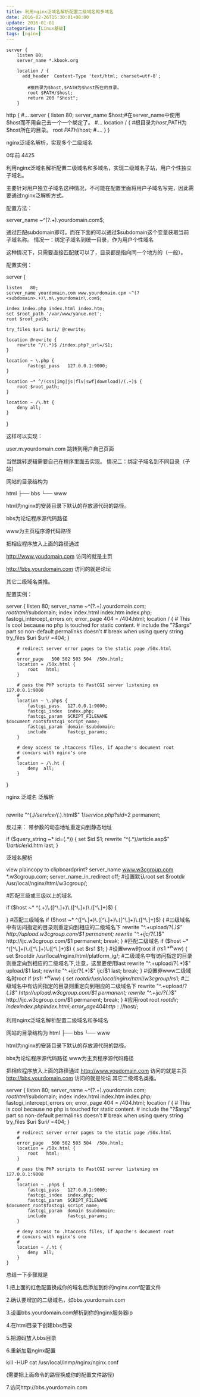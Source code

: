 ```yaml
---
title: 利用nginx泛域名解析配置二级域名和多域名
date: 2016-02-26T15:30:01+08:00
update: 2016-01-01
categories: [Linux基础]
tags: [nginx]
---
```


```
server {
    listen 80;
    server_name *.kbook.org

    location / {
      add_header  Content-Type 'text/html; charset=utf-8';

        #根目录为$host,$PATH为$host所在的目录。
        root $PATH/$host;
        return 200 "$host";
    }
```
http {
    #...
    server {
        listen 80;
        server_name $host;#在server_name中使用$host而不用自己去一个一个绑定了。
        #...
        location / {
            #根目录为$host,$PATH为$host所在的目录。
            root $PATH/$host;
            #....
        }
}


nginx泛域名解析，实现多个二级域名

0年前
4425

利用nginx泛域名解析配置二级域名和多域名，实现二级域名子站，用户个性独立子域名。

主要针对用户独立子域名这种情况，不可能在配置里面将用户子域名写完，因此需要通过nginx泛解析方式。

配置方法：

server_name  ~^(?<subdomain>.+)\.yourdomain\.com$;

通过匹配subdomain即可。而在下面的可以通过$subdomain这个变量获取当前子域名称。
情况一：绑定子域名到统一目录，作为用户个性域名

这种情况下，只需要直接匹配就可以了，目录都是指向同一个地方的（一般）。

配置实例：

server {

    listen   80;
    server_name yourdomain.com www.yourdomain.cpm ~^(?<subdomain>.+)\.m\.yourdomain\.com$;

    index index.php index.html index.htm;
    set $root_path '/var/www/yanue.net';
    root $root_path;

    try_files $uri $uri/ @rewrite;

    location @rewrite {
        rewrite ^/(.*)$ /index.php?_url=/$1;
    }

    location ~ \.php {
            fastcgi_pass   127.0.0.1:9000;
    }

    location ~* ^/(css|img|js|flv|swf|download)/(.+)$ {
        root $root_path;
    }

    location ~ /\.ht {
        deny all;
    }
}

这样可以实现：

user.m.yourdomain.com 跳转到用户自己页面

当然跳转逻辑需要自己在程序里面去实现。
情况二：绑定子域名到不同目录（子站）

网站的目录结构为

html
├── bbs
└── www

html为nginx的安装目录下默认的存放源代码的路径。

bbs为论坛程序源代码路径

www为主页程序源代码路径

把相应程序放入上面的路径通过

http://www.youdomain.com 访问的就是主页

http://bbs.yourdomain.com 访问的就是论坛

其它二级域名类推。

配置实例：

server {
        listen       80;
        server_name  ~^(?<subdomain>.+)\.yourdomain\.com$;
        root   html/$subdomain;
        index  index.html index.htm index.php;
        fastcgi_intercept_errors on;
        error_page  404      = /404.html;
        location / {
                # This is cool because no php is touched for static content.
                # include the "?$args" part so non-default permalinks doesn't
                # break when using query string
                try_files $uri $uri/ =404;
       }

        # redirect server error pages to the static page /50x.html
        #
        error_page   500 502 503 504  /50x.html;
        location = /50x.html {
            root   html;
        }

        # pass the PHP scripts to FastCGI server listening on 127.0.0.1:9000
        #
        location ~ \.php$ {
            fastcgi_pass   127.0.0.1:9000;
            fastcgi_index  index.php;
            fastcgi_param  SCRIPT_FILENAME  $document_root$fastcgi_script_name;
            fastcgi_param  domain $subdomain;
            include        fastcgi_params;
        }

        # deny access to .htaccess files, if Apache's document root
        # concurs with nginx's one
        #
        location ~ /\.ht {
            deny  all;
        }
}

nginx 泛域名 泛解析 

##

rewrite "^(.*)/service/(.*)\.html$" $1/service.php?sid=$2 permanent;  

反过来： 带参数的动态地址重定向到静态地址

if ($query_string ~* id=(.*)) {
set $id $1;
rewrite "^(.*)/article.asp$" $1/article/$id.htm last;
}


泛域名解析

view plaincopy to clipboardprint?
server_name www.w3cgroup.com *.w3cgroup.com;
server_name_in_redirect off;
#设置默认root
set $rootdir /usr/local/nginx/html/w3cgroup/;

#匹配三级或三级以上的域名

if ($host ~* ^(.+)\.([^\.]+)\.([^\.]+)\.([^\.]+)$)  {

}
#匹配三级域名
if ($host ~* ^([^\.]+)\.([^\.]+)\.([^\.]+)\.([^\.]+)$) {
#三级域名中有访问指定的目录则重定向到相应的二级域名下
rewrite "^.+upload/?(.*)$" http://upload.w3cgroup.com/$1 permanent;
rewrite "^.+ijc/?(.*)$" http://ijc.w3cgroup.com/$1 permanent;
break;
}
#匹配二级域名
if ($host ~* ^([^\.]+)\.([^\.]+)\.([^\.]+)$) {
set $rs1 $1;
}
#设置www时root
if ($rs1 ~* ^www$) {
set $rootdir /usr/local/nginx/html/platform_ig/;
#二级域名中有访问指定的目录则重定向到相应的二级域名下,注意，这里要使用last
rewrite "^.+upload/?(.*)$" upload/$1 last;
rewrite "^.+ijc/?(.*)$" ijc/$1 last;
break;
}
#设置非www二级域名时root
if ($rs1 !~* ^www$) {
set $rootdir /usr/local/nginx/html/w3cgroup/$rs1;
#二级域名中有访问指定的目录则重定向到相应的二级域名下
rewrite "^.+upload/?(.*)$" http://upload.w3cgroup.com/$1 permanent;
rewrite "^.+ijc/?(.*)$" http://ijc.w3cgroup.com/$1 permanent;
break;
}
#应用root
root $rootdir;
index index.php index.html;
error_page 404 http://$host/;




利用nginx泛域名解析配置二级域名和多域名

网站的目录结构为
html
├── bbs
└── www

html为nginx的安装目录下默认的存放源代码的路径。

bbs为论坛程序源代码路径
www为主页程序源代码路径

把相应程序放入上面的路径通过
http://www.youdomain.com 访问的就是主页
http://bbs.yourdomain.com 访问的就是论坛
其它二级域名类推。

 server {
        listen       80;
        server_name  ~^(?<subdomain>.+).yourdomain.com$;
        root   html/$subdomain;
        index  index.html index.htm index.php;
        fastcgi_intercept_errors on;
        error_page  404      = /404.html;
        location / {
                # This is cool because no php is touched for static content.
                # include the "?$args" part so non-default permalinks doesn't
                # break when using query string
                try_files $uri $uri/ =404;
       }

        # redirect server error pages to the static page /50x.html
        #
        error_page   500 502 503 504  /50x.html;
        location = /50x.html {
            root   html;
        }

        # pass the PHP scripts to FastCGI server listening on 127.0.0.1:9000
        #
        location ~ .php$ {
            fastcgi_pass   127.0.0.1:9000;
            fastcgi_index  index.php;
            fastcgi_param  SCRIPT_FILENAME  $document_root$fastcgi_script_name;
            fastcgi_param  domain $subdomain;
            include        fastcgi_params;
        }

        # deny access to .htaccess files, if Apache's document root
        # concurs with nginx's one
        #
        location ~ /.ht {
            deny  all;
        }
    }

总结一下步骤就是

1.把上面的红色配置换成你的域名后添加到你的nginx.conf配置文件

2.确认要增加的二级域名，如bbs.yourdomain.com

3.设置bbs.yourdomain.com解析到你的nginx服务器ip

4.在html目录下创建bbs目录

5.把源码放入bbs目录

6.重新加载nginx配置

kill -HUP cat /usr/local/lnmp/nginx/nginx.conf

(需要把上面命令的路径换成你的配置文件路径)

7.访问http://bbs.yourdomain.com
